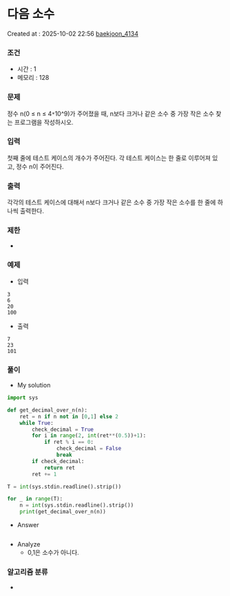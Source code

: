 # 다음 소수
Created at : 2025-10-02 22:56
[baekjoon_4134](https://www.acmicpc.net/problem/4134)
### 조건
- 시간 : 1
- 메모리 : 128
### 문제
정수 n(0 ≤ n ≤ 4`*`10^9)가 주어졌을 때, n보다 크거나 같은 소수 중 가장 작은 소수 찾는 프로그램을 작성하시오.
### 입력
첫째 줄에 테스트 케이스의 개수가 주어진다. 각 테스트 케이스는 한 줄로 이루어져 있고, 정수 n이 주어진다.
### 출력
각각의 테스트 케이스에 대해서 n보다 크거나 같은 소수 중 가장 작은 소수를 한 줄에 하나씩 출력한다.
### 제한
- 
### 예제
- 입력
```
3
6
20
100
```
- 출력
```
7
23
101
``` 

### 풀이
- My solution
```python
import sys

def get_decimal_over_n(n):
    ret = n if n not in [0,1] else 2
    while True:
        check_decimal = True
        for i in range(2, int(ret**(0.5))+1):
            if ret % i == 0:
                check_decimal = False
                break
        if check_decimal:
            return ret
        ret += 1

T = int(sys.stdin.readline().strip())

for _ in range(T):
    n = int(sys.stdin.readline().strip())
    print(get_decimal_over_n(n))
```

- Answer
```python

```

- Analyze
	- 0,1은 소수가 아니다.
### 알고리즘 분류
- 